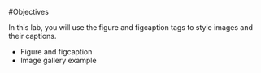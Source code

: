 #Objectives

In this lab, you will use the figure and figcaption tags to style images and their captions.

- Figure and figcaption
- Image gallery example

